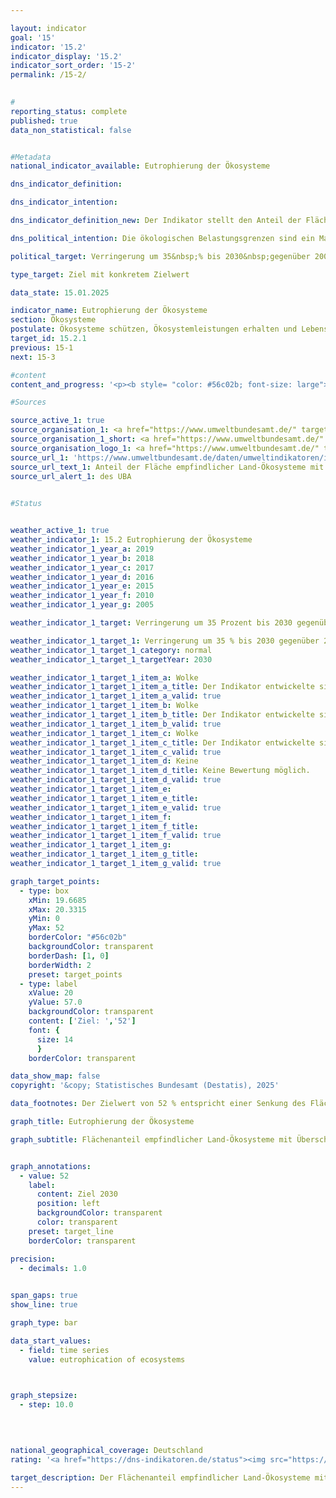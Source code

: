 ```yaml
---

layout: indicator        
goal: '15'        
indicator: '15.2'        
indicator_display: '15.2'        
indicator_sort_order: '15-2'        
permalink: /15-2/        
        

#
reporting_status: complete        
published: true        
data_non_statistical: false        


#Metadata        
national_indicator_available: Eutrophierung der Ökosysteme        

dns_indicator_definition:         

dns_indicator_intention:         

dns_indicator_definition_new: Der Indikator stellt den Anteil der Fläche empfindlicher Land-Ökosysteme (in %) dar, bei der die ökologischen Belastungsgrenzen (Critical Loads) durch atmosphärische Stickstoffeinträge überschritten wurden, gemessen an der gesamten bewerteten Fläche empfindlicher Ökosysteme.        

dns_political_intention: Die ökologischen Belastungsgrenzen sind ein Maß für die Empfindlichkeit eines Ökosystems gegenüber dem Eintrag eines Schadstoffs. Liegen die Einträge von Luftschadstoffen unter diesen Belastungsgrenzen (Critical Loads), ist nach heutigem Stand des Wissens nicht mit schädlichen Wirkungen auf Struktur und Funktion eines Ökosystems zu rechnen. Fast die Hälfte aller Farn- und Blütenpflanzen, die in Deutschland in der Roten Liste aufgeführt werden, sind durch Nährstoffeinträge gefährdet.        

political_target: Verringerung um 35&nbsp;% bis 2030&nbsp;gegenüber 2005        

type_target: Ziel mit konkretem Zielwert        

data_state: 15.01.2025        

indicator_name: Eutrophierung der Ökosysteme        
section: Ökosysteme        
postulate: Ökosysteme schützen, Ökosystemleistungen erhalten und Lebensräume bewahren        
target_id: 15.2.1        
previous: 15-1        
next: 15-3        

#content         
content_and_progress: '<p><b style= "color: #56c02b; font-size: large">15.2&nbsp;Eutrophierung der Ökosysteme</b><br><br>Stickstoff, der in Form von Ammoniak oder Stickoxiden in die Atmosphäre gelangt, kann gasförmig, gelöst im Regen oder als Bestandteil von Feinstaub in Ökosysteme eingetragen werden. Ein übermäßiger Eintrag von Stickstoffverbindungen aus der Luft in terrestrische Ökosysteme kann zu Nährstoffungleichgewichten führen. Dies wirkt sich unter anderem auf die Artenzusammensetzung aus: Pflanzenarten, die stickstoffarme Standorte bevorzugen, werden von stickstoffliebenden Arten verdrängt. Zudem erhöht eine veränderte Nährstoffverfügbarkeit die Anfälligkeit vieler Pflanzen gegenüber Frost, Dürre oder Schädlingen. Die Folgen überhöhter Stickstoffeinträge zeigen sich häufig erst mit zeitlicher Verzögerung. Ebenso treten positive Effekte einer Reduktion der Einträge oftmals erst nach mehreren Jahren ein.<br><br>Die Emissionen von Ammoniak und Stickoxiden, die im Indikator <a href="https://dns-indikatoren.de/3-2-a/">3.2.a</a> <i>Emissionen von Luftschadstoffen</i> erfasst werden, wirken sich direkt auf die Eutrophierung der Ökosysteme aus. Zu den Ökosystemen, die in die Berechnung des Indikators einbezogen werden, zählen insbesondere Wälder, natürliches Grünland, Moore, Sümpfe und Heiden. Zur Bewertung der Stickstoffeinträge werden ökosystemspezifische Belastungsgrenzen herangezogen. Werden diese eingehalten, bleiben nach aktuellem Wissensstand die Struktur, Funktion und Artengemeinschaften eines Ökosystems erhalten. Insgesamt werden auf diese Weise rund elf Millionen Hektar erfasst&nbsp;–&nbsp;und damit nahezu ein Drittel der Fläche Deutschlands.<br><br>Im Jahr 2019&nbsp;lagen in Deutschland auf 69&nbsp;% der Fläche aller bewerteten empfindlichen Ökosysteme die Stickstoffeinträge oberhalb der jeweiligen Belastungsgrenzen. Besonders hohe Überschreitungen treten in Teilen Norddeutschlands auf, wo durch intensive Landwirtschaft große Mengen reaktiver Stickstoffverbindungen freigesetzt werden. Zwischen 2000&nbsp;und 2015&nbsp;konnte der Anteil der Flächen mit Überschreitungen um 15&nbsp;Prozentpunkte gesenkt werden. Seither ist keine weitere Reduktion des Anteils der belasteten Flächen zu verzeichnen.<br><br>Die Berechnung des Indikators erfolgt durch das Umweltbundesamt (UBA) und stützt sich auf zwei Datensätze: Der erste ist der Critical-Load-Datensatz, den das UBA im Rahmen der internationalen Berichterstattung zur Genfer Luftreinhaltekonvention (CLRTAP) bereitstellt. Grundlage hierfür sind unter anderem die Bodenübersichtskarte Deutschlands, die Karte der mittleren jährlichen Sickerwasserrate, die Landnutzungsverteilung sowie Klimadaten. Der zweite Datensatz ist eine Zeitreihe der Stickstoffeinträge in Deutschland, die im Rahmen des Projekts PINETI IV (Pollutant INput and EcosysTem Impact) berechnet wurde.</p>'                

#Sources        

source_active_1: true
source_organisation_1: <a href="https://www.umweltbundesamt.de/" target="_blank" onclick="return confirm_alert('des UBA', 'De')">Umweltbundesamt</a>
source_organisation_1_short: <a href="https://www.umweltbundesamt.de/" target="_blank" onclick="return confirm_alert('des UBA', 'De')">Umweltbundesamt</a>
source_organisation_logo_1: <a href="https://www.umweltbundesamt.de/" target="_blank" onclick="return confirm_alert('des UBA', 'De')"><img src="https://dns-indikatoren.de/public/OrgImgDe/uba.png" alt="Umweltbundesamt" title=" Klicken Sie hier um zur Homepage der Organisation Umweltbundesamt zu gelangen." style="height:60px; width:148px; border:transparent"/></a>
source_url_1: 'https://www.umweltbundesamt.de/daten/umweltindikatoren/indikator-eutrophierung-durch-stickstoff'
source_url_text_1: Anteil der Fläche empfindlicher Land-Ökosysteme mit Überschreitung der Belastungsgrenzen für Eutrophierung
source_url_alert_1: des UBA
        

#Status        


weather_active_1: true
weather_indicator_1: 15.2 Eutrophierung der Ökosysteme
weather_indicator_1_year_a: 2019
weather_indicator_1_year_b: 2018
weather_indicator_1_year_c: 2017
weather_indicator_1_year_d: 2016
weather_indicator_1_year_e: 2015
weather_indicator_1_year_f: 2010
weather_indicator_1_year_g: 2005

weather_indicator_1_target: Verringerung um 35 Prozent bis 2030 gegenüber 2005

weather_indicator_1_target_1: Verringerung um 35 % bis 2030 gegenüber 2005
weather_indicator_1_target_1_category: normal
weather_indicator_1_target_1_targetYear: 2030

weather_indicator_1_target_1_item_a: Wolke
weather_indicator_1_target_1_item_a_title: Der Indikator entwickelte sich in 2019 zwar in die gewünschte Richtung auf das Ziel zu, bei Fortsetzung der Entwicklung wäre das Ziel im Zieljahr aber um mehr als 20 % der Differenz zwischen Zielwert und dem Wert aus 2019 verfehlt worden.
weather_indicator_1_target_1_item_a_valid: true
weather_indicator_1_target_1_item_b: Wolke
weather_indicator_1_target_1_item_b_title: Der Indikator entwickelte sich in 2018 zwar in die gewünschte Richtung auf das Ziel zu, bei Fortsetzung der Entwicklung wäre das Ziel im Zieljahr aber um mehr als 20 % der Differenz zwischen Zielwert und dem Wert aus 2018 verfehlt worden.
weather_indicator_1_target_1_item_b_valid: true
weather_indicator_1_target_1_item_c: Wolke
weather_indicator_1_target_1_item_c_title: Der Indikator entwickelte sich in 2017 zwar in die gewünschte Richtung auf das Ziel zu, bei Fortsetzung der Entwicklung wäre das Ziel im Zieljahr aber um mehr als 20 % der Differenz zwischen Zielwert und dem Wert aus 2017 verfehlt worden.
weather_indicator_1_target_1_item_c_valid: true
weather_indicator_1_target_1_item_d: Keine
weather_indicator_1_target_1_item_d_title: Keine Bewertung möglich.
weather_indicator_1_target_1_item_d_valid: true
weather_indicator_1_target_1_item_e: 
weather_indicator_1_target_1_item_e_title: 
weather_indicator_1_target_1_item_e_valid: true
weather_indicator_1_target_1_item_f: 
weather_indicator_1_target_1_item_f_title: 
weather_indicator_1_target_1_item_f_valid: true
weather_indicator_1_target_1_item_g: 
weather_indicator_1_target_1_item_g_title: 
weather_indicator_1_target_1_item_g_valid: true        

graph_target_points:
  - type: box
    xMin: 19.6685
    xMax: 20.3315
    yMin: 0
    yMax: 52
    borderColor: "#56c02b"
    backgroundColor: transparent
    borderDash: [1, 0]
    borderWidth: 2
    preset: target_points
  - type: label
    xValue: 20
    yValue: 57.0
    backgroundColor: transparent
    content: ['Ziel: ','52']
    font: {
      size: 14
      }
    borderColor: transparent        

data_show_map: false        
copyright: '&copy; Statistisches Bundesamt (Destatis), 2025'        

data_footnotes: Der Zielwert von 52 % entspricht einer Senkung des Flächenanteils um 35 % gegenüber 2005.<br>• Aufgrund methodischer Änderungen sind die Ergebnisse mit denen aus den vorherigen Veröffentlichungen nicht vergleichbar.<br>• Die nächste Datenaktualisierung ist im Laufe des Jahres 2026 geplant.        

graph_title: Eutrophierung der Ökosysteme        

graph_subtitle: Flächenanteil empfindlicher Land-Ökosysteme mit Überschreitung der Belastungsgrenzen für Eutrophierung        


graph_annotations:
  - value: 52
    label:
      content: Ziel 2030
      position: left
      backgroundColor: transparent
      color: transparent
    preset: target_line
    borderColor: transparent        

precision: 
  - decimals: 1.0
            

span_gaps: true        
show_line: true        

graph_type: bar                

data_start_values: 
  - field: time series
    value: eutrophication of ecosystems        

        

graph_stepsize: 
  - step: 10.0
            

                        

national_geographical_coverage: Deutschland                
rating: '<a href="https://dns-indikatoren.de/status"><img src="https://sdg-indikatoren.de/public/Wettersymbole/Wolke.png" title="Der Indikator entwickelte sich in 2019 zwar in die gewünschte Richtung auf das Ziel zu, bei Fortsetzung der Entwicklung wäre das Ziel im Zieljahr aber um mehr als 20 % der Differenz zwischen Zielwert und dem Wert aus 2019 verfehlt worden." alt="Wettersymbol Wolke"/></a>'        

target_description: Der Flächenanteil empfindlicher Land-Ökosysteme mit Überschreitung der Belastungsgrenzen für Eutrophierung soll bis 2030&nbsp;auf höchstens 52&nbsp;% verringert werden.<br><br>• Ausgehend von der Zielformulierung liegt der Indikator 15.2&nbsp;bei Fortsetzung der Entwicklung der letzten sechs Jahre im Jahr 2030&nbsp;bei etwa 60&nbsp;%. Aufgrund des großen Abstands zum politisch festgelegten Zielwert wird der Indikator 15.2&nbsp;für das Jahr 2019&nbsp;mit <b>Wolke</b> bewertet.        
---
```


